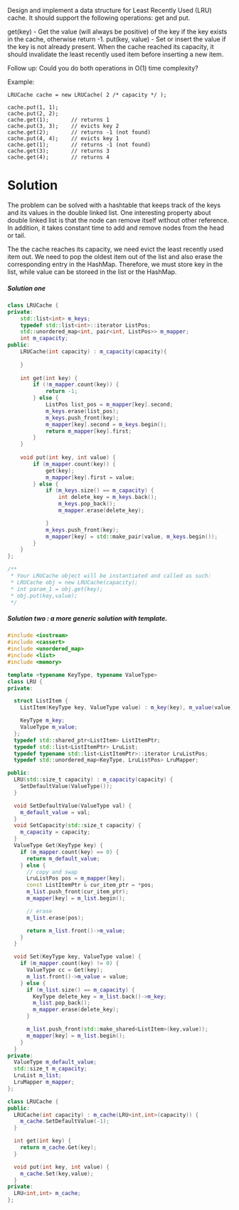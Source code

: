 Design and implement a data structure for Least Recently Used (LRU) cache. It should support the following operations: get and put.

get(key) - Get the value (will always be positive) of the key if the key exists in the cache, otherwise return -1.
put(key, value) - Set or insert the value if the key is not already present. When the cache reached its capacity, it should invalidate the least recently used item before inserting a new item.

Follow up:
Could you do both operations in O(1) time complexity?
  
Example:
```
LRUCache cache = new LRUCache( 2 /* capacity */ );

cache.put(1, 1);
cache.put(2, 2);
cache.get(1);       // returns 1
cache.put(3, 3);    // evicts key 2
cache.get(2);       // returns -1 (not found)
cache.put(4, 4);    // evicts key 1
cache.get(1);       // returns -1 (not found)
cache.get(3);       // returns 3
cache.get(4);       // returns 4  
```

# Solution

The problem can be solved with a hashtable that keeps track of the keys and its values in the double linked list. One interesting property about double linked list is that the node can remove itself without other reference. In addition, it takes constant time to add and remove nodes from the head or tail.

The the cache reaches its capacity, we need evict the least recently used item out. We need to pop the oldest item out of the list and also erase the corresponding entry in the HashMap. Therefore, we must store key in the list, while value can be storeed in the list or the HashMap.

##### Solution  one

```cpp
class LRUCache {
private:
    std::list<int> m_keys;
    typedef std::list<int>::iterator ListPos;
    std::unordered_map<int, pair<int, ListPos>> m_mapper;
    int m_capacity;
public:
    LRUCache(int capacity) : m_capacity(capacity){
        
    }
    
    int get(int key) {
        if (!m_mapper.count(key)) {
            return -1;
        } else {
            ListPos list_pos = m_mapper[key].second;
            m_keys.erase(list_pos);
            m_keys.push_front(key);
            m_mapper[key].second = m_keys.begin();
            return m_mapper[key].first;
        }
    }
    
    void put(int key, int value) {
        if (m_mapper.count(key)) {
            get(key);
            m_mapper[key].first = value;
        } else {
            if (m_keys.size() == m_capacity) {
                int delete_key = m_keys.back();
                m_keys.pop_back();
                m_mapper.erase(delete_key);

            }
            m_keys.push_front(key);
            m_mapper[key] = std::make_pair(value, m_keys.begin());
        }
    }
};

/**
 * Your LRUCache object will be instantiated and called as such:
 * LRUCache obj = new LRUCache(capacity);
 * int param_1 = obj.get(key);
 * obj.put(key,value);
 */
 ```

##### Solution two : a more generic solution with template.

```cpp
#include <iostream>
#include <cassert>
#include <unordered_map>
#include <list>
#include <memory>

template <typename KeyType, typename ValueType>
class LRU {
private:

  struct ListItem {
    ListItem(KeyType key, ValueType value) : m_key(key), m_value(value){}

    KeyType m_key;
    ValueType m_value;
  };
  typedef std::shared_ptr<ListItem> ListItemPtr;
  typedef std::list<ListItemPtr> LruList;
  typedef typename std::list<ListItemPtr>::iterator LruListPos;
  typedef std::unordered_map<KeyType, LruListPos> LruMapper;

public:
  LRU(std::size_t capacity) : m_capacity(capacity) {
    SetDefaultValue(ValueType());
  }

  void SetDefaultValue(ValueType val) {
    m_default_value = val;
  }
  void SetCapacity(std::size_t capacity) {
    m_capacity = capacity;
  }
  ValueType Get(KeyType key) {
    if (m_mapper.count(key) == 0) {
      return m_default_value;
    } else {
      // copy and swap
      LruListPos pos = m_mapper[key];
      const ListItemPtr & cur_item_ptr = *pos;
      m_list.push_front(cur_item_ptr);
      m_mapper[key] = m_list.begin();

      // erase
      m_list.erase(pos);

      return m_list.front()->m_value;
    }
  }

  void Set(KeyType key, ValueType value) {
    if (m_mapper.count(key) != 0) {
      ValueType cc = Get(key);
      m_list.front()->m_value = value;
    } else {
      if (m_list.size() == m_capacity) {
        KeyType delete_key = m_list.back()->m_key;
        m_list.pop_back();
        m_mapper.erase(delete_key);
      }

      m_list.push_front(std::make_shared<ListItem>(key,value));
      m_mapper[key] = m_list.begin();
    }
  }
private:
  ValueType m_default_value;
  std::size_t m_capacity;
  LruList m_list;
  LruMapper m_mapper;
};

class LRUCache {
public:
  LRUCache(int capacity) : m_cache(LRU<int,int>(capacity)) {
    m_cache.SetDefaultValue(-1);
  }

  int get(int key) {
    return m_cache.Get(key);
  }

  void put(int key, int value) {
    m_cache.Set(key,value);
  }
private:
  LRU<int,int> m_cache;
};
```

